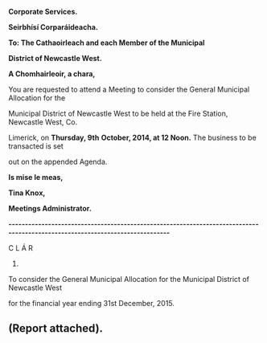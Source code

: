 **Corporate Services.**

**Seirbhísí Corparáideacha.**

**To: The Cathaoirleach and each Member of the Municipal**

**District of Newcastle West.**

**A Chomhairleoir, a chara,**

You are requested to attend a Meeting to consider the General Municipal Allocation for the

Municipal District of Newcastle West to be held at the Fire Station, Newcastle West, Co.

Limerick, on **Thursday, 9th** **October, 2014, at 12 Noon.** The business to be transacted is set

out on the appended Agenda.

**Is mise le meas,**

**Tina Knox,**

**Meetings Administrator.**

**-----------------------------------------------------------------------------------------------------------------------------**

C L Á R

1.

To consider the General Municipal Allocation for the Municipal District of Newcastle West

for the financial year ending 31st December, 2015.

(Report attached).
---
